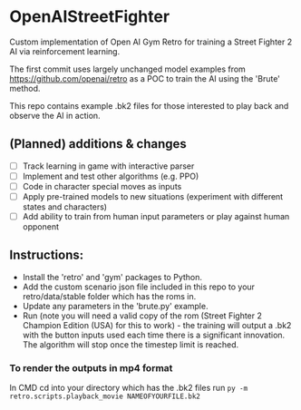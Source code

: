 # OpenAIStreetFighter
Custom implementation of Open AI Gym Retro for training a Street Fighter 2 AI via reinforcement learning.

The first commit uses largely unchanged model examples from https://github.com/openai/retro as a POC to train the AI using the 'Brute' method.

This repo contains example .bk2 files for those interested to play back and observe the AI in action.

## (Planned) additions & changes 
* [ ] Track learning in game with interactive parser
* [ ] Implement and test other algorithms (e.g. PPO)
* [ ] Code in character special moves as inputs
* [ ] Apply pre-trained models to new situations (experiment with different states and characters)
* [ ] Add ability to train from human input parameters or play against human opponent

## Instructions:
* Install the 'retro' and 'gym' packages to Python.
* Add the custom scenario json file included in this repo to your retro/data/stable folder which has the roms in. 
* Update any parameters in the 'brute.py' example.
* Run (note you will need a valid copy of the rom (Street Fighter 2 Champion Edition (USA) for this to work) - the training will output a .bk2 with the button inputs used each time there is a significant innovation. The algorithm will stop once the timestep limit is reached.

### To render the outputs in mp4 format
In CMD cd into your directory which has the .bk2 files
run ```py -m retro.scripts.playback_movie NAMEOFYOURFILE.bk2```


